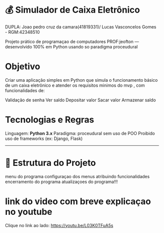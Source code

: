 # 💰 Simulador de Caixa Eletrônico

DUPLA: Joao pedro cruz da camara(41819331)/ Lucas Vasconcelos Gomes - RGM:42348510

Projeto prático de programaçao de computadores PROF:jeofton — desenvolvido 100% em Python  usando so paradigma proceudural

# Objetivo
Criar uma aplicação simples em Python que simula o funcionamento básico de um caixa eletrônico e atender os requisitos minimos do mvp , com funcionalidades de:

 Validação de senha
 Ver saldo
 Depositar valor
 Sacar valor
 Armazenar saldo 



# Tecnologias e Regras

 Linguagem: **Python 3.x**
 Paradigma:  proceudural sem uso de POO
 Proibido uso de frameworks (ex: Django, Flask)

---

# 📁 Estrutura do Projeto
menu do programa 
configuraçao dos menus atribuindo funcionalidades
encerramento do programa
atualizaçoes do programa!!! 

# link do video com breve explicaçao no youtube 
 Clique no link ao lado: https://youtu.be/L03K0TFuA5s


